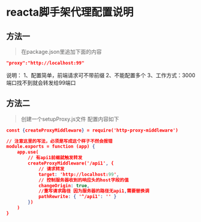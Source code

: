 # reacta脚手架代理配置说明

## 方法一
> 在package.json里追加下面的内容

```json
"proxy":"http://localhost:99"
```

说明：
1、配置简单，前端请求可不带前缀
2、不能配置多个
3、工作方式：3000端口找不到就会转发给99端口

## 方法二
> 创建一个setupProxy.js文件
配置内容如下

```json
const {createProxyMiddleware} = require('http-proxy-middleware')

// 注意这里的写法，必须是写成这个样子不然会报错
module.exports = function (app) {
    app.use(
        // 有api1前缀就触发转发
        createProxyMiddleware('/api1', {
            // 请求转发
            target: 'http://localhost:99',
            // 控制服务器收到的响应头的host字段的值
            changeOrigin: true,
            //重写请求路径 因为服务器的路径无api1,需要替换调
            pathRewrite: { '^/api1': '' }
        })
    )
}
```